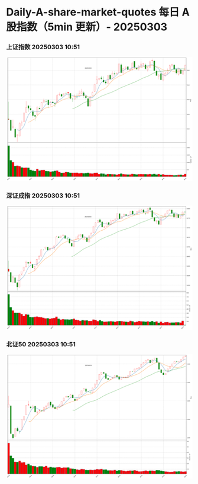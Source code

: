 
# Daily-A-share-market-quotes 每日 A 股指数（5min 更新）- 20250303

### 上证指数 20250303 10:51
![](./fig/2025/3/20250303-sh000001.png)

### 深证成指 20250303 10:51
![](./fig/2025/3/20250303-sz399001.png)

### 北证50 20250303 10:51
![](./fig/2025/3/20250303-bj899050.png)
